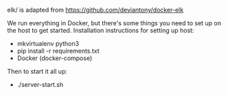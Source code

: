 elk/ is adapted from https://github.com/deviantony/docker-elk

We run everything in Docker, but there's some things you need to set up on the
host to get started. Installation instructions for setting up host:
 - mkvirtualenv python3 <virtualenv name>
 - pip install -r requirements.txt
 - Docker (docker-compose)

Then to start it all up:
 - ./server-start.sh

